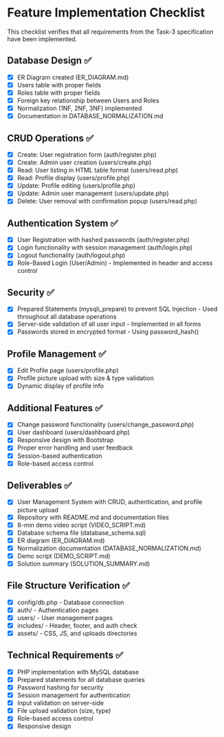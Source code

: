 # Feature Implementation Checklist

This checklist verifies that all requirements from the Task-3 specification have been implemented.

## Database Design ✅
- [x] ER Diagram created (ER_DIAGRAM.md)
- [x] Users table with proper fields
- [x] Roles table with proper fields
- [x] Foreign key relationship between Users and Roles
- [x] Normalization (1NF, 2NF, 3NF) implemented
- [x] Documentation in DATABASE_NORMALIZATION.md

## CRUD Operations ✅
- [x] Create: User registration form (auth/register.php)
- [x] Create: Admin user creation (users/create.php)
- [x] Read: User listing in HTML table format (users/read.php)
- [x] Read: Profile display (users/profile.php)
- [x] Update: Profile editing (users/profile.php)
- [x] Update: Admin user management (users/update.php)
- [x] Delete: User removal with confirmation popup (users/read.php)

## Authentication System ✅
- [x] User Registration with hashed passwords (auth/register.php)
- [x] Login functionality with session management (auth/login.php)
- [x] Logout functionality (auth/logout.php)
- [x] Role-Based Login (User/Admin) - Implemented in header and access control

## Security ✅
- [x] Prepared Statements (mysqli_prepare) to prevent SQL Injection - Used throughout all database operations
- [x] Server-side validation of all user input - Implemented in all forms
- [x] Passwords stored in encrypted format - Using password_hash()

## Profile Management ✅
- [x] Edit Profile page (users/profile.php)
- [x] Profile picture upload with size & type validation
- [x] Dynamic display of profile info

## Additional Features ✅
- [x] Change password functionality (users/change_password.php)
- [x] User dashboard (users/dashboard.php)
- [x] Responsive design with Bootstrap
- [x] Proper error handling and user feedback
- [x] Session-based authentication
- [x] Role-based access control

## Deliverables ✅
- [x] User Management System with CRUD, authentication, and profile picture upload
- [x] Repository with README.md and documentation files
- [x] 8-min demo video script (VIDEO_SCRIPT.md)
- [x] Database schema file (database_schema.sql)
- [x] ER diagram (ER_DIAGRAM.md)
- [x] Normalization documentation (DATABASE_NORMALIZATION.md)
- [x] Demo script (DEMO_SCRIPT.md)
- [x] Solution summary (SOLUTION_SUMMARY.md)

## File Structure Verification ✅
- [x] config/db.php - Database connection
- [x] auth/ - Authentication pages
- [x] users/ - User management pages
- [x] includes/ - Header, footer, and auth check
- [x] assets/ - CSS, JS, and uploads directories

## Technical Requirements ✅
- [x] PHP implementation with MySQL database
- [x] Prepared statements for all database queries
- [x] Password hashing for security
- [x] Session management for authentication
- [x] Input validation on server-side
- [x] File upload validation (size, type)
- [x] Role-based access control
- [x] Responsive design